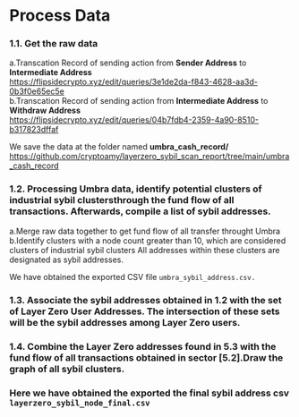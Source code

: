 
# Process Data
### 1.1. Get the raw data    
a.Transcation Record of sending action from **Sender Address** to **Intermediate Address**    
https://flipsidecrypto.xyz/edit/queries/3e1de2da-f843-4628-aa3d-0b3f0e65ec5e    
b.Transcation Record of sending action from **Intermediate Address** to **Withdraw Address**  
https://flipsidecrypto.xyz/edit/queries/04b7fdb4-2359-4a90-8510-b317823dffaf

We save the data at the folder named **umbra_cash_record/**    
https://github.com/cryptoamy/layerzero_sybil_scan_report/tree/main/umbra_cash_record

### 1.2. Processing Umbra data, identify potential clusters of industrial sybil clustersthrough the fund flow of all transactions. Afterwards, compile a list of sybil addresses.
a.Merge raw data  together to get fund flow of all transfer throught Umbra
b.Identify clusters with a node count greater than 10, which are considered clusters of industrial sybil clusters All addresses within these clusters are designated as sybil addresses. 




We have obtained the exported CSV file ```umbra_sybil_address.csv.```
### 1.3. Associate the sybil addresses obtained in 1.2 with the set of Layer Zero User Addresses. The intersection of these sets will be the sybil addresses among Layer Zero users.


### 1.4. Combine the Layer Zero addresses found in 5.3 with the fund flow of all transactions obtained in sector [5.2].Draw the graph of all sybil clusters.

### Here we  have obtained the exported the final sybil address csv  ```layerzero_sybil_node_final.csv```
